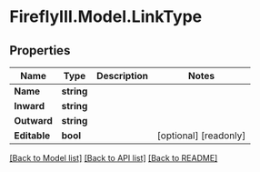 # FireflyIII.Model.LinkType

## Properties

Name | Type | Description | Notes
------------ | ------------- | ------------- | -------------
**Name** | **string** |  | 
**Inward** | **string** |  | 
**Outward** | **string** |  | 
**Editable** | **bool** |  | [optional] [readonly] 

[[Back to Model list]](../README.md#documentation-for-models) [[Back to API list]](../README.md#documentation-for-api-endpoints) [[Back to README]](../README.md)

